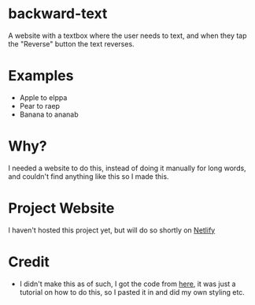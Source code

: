 # backward-text
A website with a textbox where the user needs to text, and when they tap the "Reverse" button the text reverses.

# Examples
- Apple to elppa
- Pear to raep
- Banana to ananab

# Why?
I needed a website to do this, instead of doing it manually for long words, and couldn't find anything like this so I made this.

# Project Website
I haven't hosted this project yet, but will do so shortly on [Netlify](https://www.netlify.com)

# Credit
- I didn't make this as of such, I got the code from [here](https://www.roseindia.net/javascript/javascriptexamples/javascript-reverse-text-string.shtml), it was just a tutorial on how to do this, so I pasted it in and did my own styling etc.

